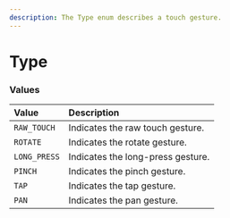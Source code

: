 ```yaml
---
description: The Type enum describes a touch gesture.
---
```


# Type

### Values <a id="values"></a>

| Value | Description |
| :--- | :--- |
| `RAW_TOUCH` | Indicates the raw touch gesture. |
| `ROTATE` | Indicates the rotate gesture. |
| `LONG_PRESS` | Indicates the long-press gesture. |
| `PINCH` | Indicates the pinch gesture. |
| `TAP` | Indicates the tap gesture. |
| `PAN` | Indicates the pan gesture. |

